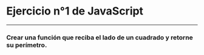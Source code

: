 # Ejercicio n°1 de JavaScript
---
### Crear una función que reciba el lado de un cuadrado y retorne su perímetro.

